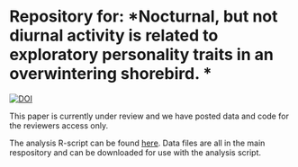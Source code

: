 # Repository for: *Nocturnal, but not diurnal activity is related to exploratory personality traits in an overwintering shorebird. *

[![DOI](https://zenodo.org/badge/264479955.svg)](https://zenodo.org/badge/latestdoi/264479955)

This paper is currently under review and we have posted data and code for the reviewers access only.

The analysis R-script can be found [here](https://cbeardsworth.github.io/knot_daynight_personality/main/01-06-2022_PatchMovement_and_Exploration.R). Data files are all in the main respository and can be downloaded for use with the analysis script. 
